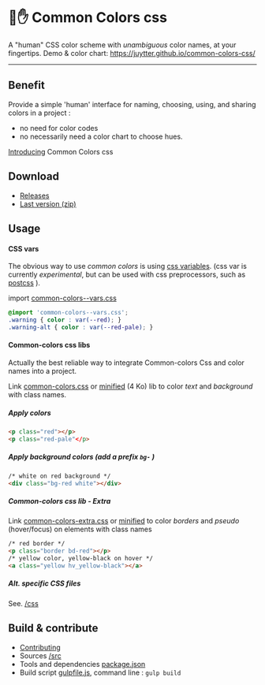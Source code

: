 # 🌈✋ Common Colors css

A "human" CSS color scheme with *unambiguous* color names, at your fingertips.
Demo & color chart:  <https://juytter.github.io/common-colors-css/>

---

## Benefit

Provide a simple 'human' interface for naming, choosing, using, and sharing colors in a project :

- no need for color codes
- no necessarily need a color chart to choose hues.

[Introducing](https://juytter.github.io/common-colors-css/introducing.html) Common Colors css

## Download

- [Releases](https://github.com/juytter/common-colors-css/releases)
- [Last version (zip)](dist/common-colors-css-lastest.zip)

## Usage

#### CSS vars

The obvious way to use *common colors* is using [css variables](http://devdocs.io/css/--*). (css var is currently *experimental*, but can be used with css preprocessors, such as [postcss](https://github.com/postcss/postcss) ).

import [common-colors--vars.css](css/common-colors--vars.css)

```css
@import 'common-colors--vars.css';
.warning { color : var(--red); }
.warning-alt { color : var(--red-pale); }
```

#### Common-colors css libs

Actually the best reliable way to integrate Common-colors Css and color names into a project.

Link [common-colors.css](css/common-colors.css) or [minified](css/min/common-colors.min.css) (4 Ko) lib to color *text* and *background* with class names.

##### Apply colors

```html
<p class="red"></p>
<p class="red-pale"</p>
```

##### Apply background colors  (add a prefix `bg-` )

```html
/* white on red background */
<div class="bg-red white"></div>
```

##### Common-colors css lib - Extra

Link [common-colors-extra.css](css/common-colors-extra.css) or [minified](css/min/common-colors-extra.min.css) to color *borders* and *pseudo* (hover/focus) on elements with class names

```html
/* red border */
<p class="border bd-red"></p>
/* yellow color, yellow-black on hover */
<a class="yellow hv_yellow-black"></a>
```

##### Alt. specific CSS files

See. [/css](/css)


## Build & contribute   

- [Contributing](CONTRIBUTING.md)
- Sources [/src](/src)
- Tools and dependencies [package.json](package.json)
- Build script  [gulpfile.js](gulpfile.js),  command line :  `gulp build`
